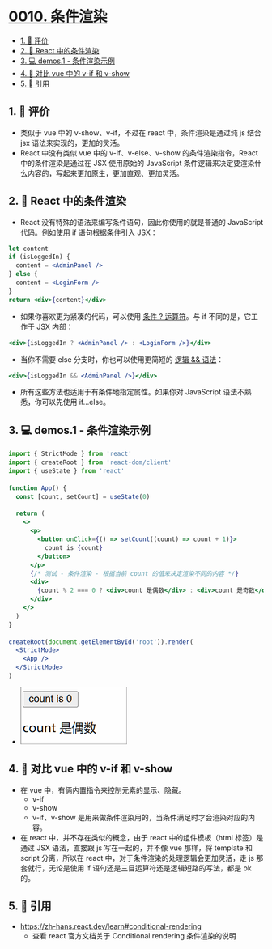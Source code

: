 # [0010. 条件渲染](https://github.com/tnotesjs/TNotes.react/tree/main/notes/0010.%20%E6%9D%A1%E4%BB%B6%E6%B8%B2%E6%9F%93)

<!-- region:toc -->

- [1. 🫧 评价](#1--评价)
- [2. 📒 React 中的条件渲染](#2--react-中的条件渲染)
- [3. 💻 demos.1 - 条件渲染示例](#3--demos1---条件渲染示例)
- [4. 📒 对比 vue 中的 v-if 和 v-show](#4--对比-vue-中的-v-if-和-v-show)
- [5. 🔗 引用](#5--引用)

<!-- endregion:toc -->

## 1. 🫧 评价

- 类似于 vue 中的 v-show、v-if，不过在 react 中，条件渲染是通过纯 js 结合 jsx 语法来实现的，更加的灵活。
- React 中没有类似 vue 中的 v-if、v-else、v-show 的条件渲染指令，React 中的条件渲染是通过在 JSX 使用原始的 JavaScript 条件逻辑来决定要渲染什么内容的，写起来更加原生，更加直观、更加灵活。

## 2. 📒 React 中的条件渲染

- React 没有特殊的语法来编写条件语句，因此你使用的就是普通的 JavaScript 代码。例如使用 if 语句根据条件引入 JSX：

```jsx
let content
if (isLoggedIn) {
  content = <AdminPanel />
} else {
  content = <LoginForm />
}
return <div>{content}</div>
```

- 如果你喜欢更为紧凑的代码，可以使用 [条件 ? 运算符](https://developer.mozilla.org/zh-CN/docs/Web/JavaScript/Reference/Operators/Conditional_operator)。与 if 不同的是，它工作于 JSX 内部：

```jsx
<div>{isLoggedIn ? <AdminPanel /> : <LoginForm />}</div>
```

- 当你不需要 else 分支时，你也可以使用更简短的 [逻辑 && 语法](https://developer.mozilla.org/zh-CN/docs/Web/JavaScript/Reference/Operators/Logical_AND#short-circuit_evaluation)：

```jsx
<div>{isLoggedIn && <AdminPanel />}</div>
```

- 所有这些方法也适用于有条件地指定属性。如果你对 JavaScript 语法不熟悉，你可以先使用 if...else。

## 3. 💻 demos.1 - 条件渲染示例

```jsx {17}
import { StrictMode } from 'react'
import { createRoot } from 'react-dom/client'
import { useState } from 'react'

function App() {
  const [count, setCount] = useState(0)

  return (
    <>
      <p>
        <button onClick={() => setCount((count) => count + 1)}>
          count is {count}
        </button>
      </p>
      {/* 测试 - 条件渲染 - 根据当前 count 的值来决定渲染不同的内容 */}
      <div>
        {count % 2 === 0 ? <div>count 是偶数</div> : <div>count 是奇数</div>}
      </div>
    </>
  )
}

createRoot(document.getElementById('root')).render(
  <StrictMode>
    <App />
  </StrictMode>
)
```

- ![](./assets/1.gif)

## 4. 📒 对比 vue 中的 v-if 和 v-show

- 在 vue 中，有俩内置指令来控制元素的显示、隐藏。
  - v-if
  - v-show
  - v-if、v-show 是用来做条件渲染用的，当条件满足时才会渲染对应的内容。
- 在 react 中，并不存在类似的概念，由于 react 中的组件模板（html 标签）是通过 JSX 语法，直接跟 js 写在一起的，并不像 vue 那样，将 template 和 script 分离，所以在 react 中，对于条件渲染的处理逻辑会更加灵活，走 js 那套就行，无论是使用 if 语句还是三目运算符还是逻辑短路的写法，都是 ok 的。

## 5. 🔗 引用

- https://zh-hans.react.dev/learn#conditional-rendering
  - 查看 react 官方文档关于 Conditional rendering 条件渲染的说明
